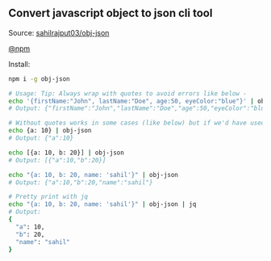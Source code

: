 ## Convert javascript object to json cli tool

Source: [sahilrajput03/obj-json](https://github.com/sahilrajput03/obj-json)

[@npm](https://www.npmjs.com/package/obj-json)

Install:

```bash
npm i -g obj-json

# Usage: Tip: Always wrap with quotes to avoid errors like below -
echo '{firstName:"John", lastName:"Doe", age:50, eyeColor:"blue"}' | obj-json
# Output: {"firstName":"John","lastName":"Doe","age":50,"eyeColor":"blue"}

# Without quotes works in some cases (like below) but if we'd have used `echo {name: "carl"} | obj-json` the obj-json breaks apart.
echo {a: 10} | obj-json
# Output: {"a":10}

echo [{a: 10, b: 20}] | obj-json
# Output: [{"a":10,"b":20}]

echo "{a: 10, b: 20, name: 'sahil'}" | obj-json
# Output: {"a":10,"b":20,"name":"sahil"}

# Pretty print with jq
echo "{a: 10, b: 20, name: 'sahil'}" | obj-json | jq
# Output:
{
  "a": 10,
  "b": 20,
  "name": "sahil"
}

```
